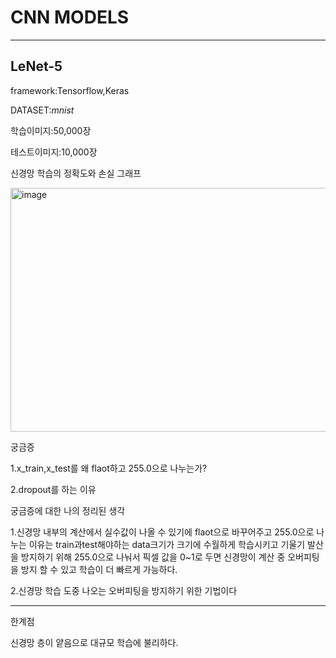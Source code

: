 # CNN MODELS
-------------------------------------


## **LeNet-5**

framework:Tensorflow,Keras

DATASET:*mnist*

학습이미지:50,000장

테스트이미지:10,000장

신경망 학습의 정확도와 손실 그래프


<img width="1189" height="390" alt="image" src="https://github.com/user-attachments/assets/7227b41c-6adf-4ccb-87e4-db44a1dee1b8" />


궁금증


1.x_train,x_test를 왜 flaot하고 255.0으로 나누는가?


2.dropout를 하는 이유


궁금증에 대한 나의 정리된 생각


1.신경망 내부의 계산에서 실수값이 나올 수 있기에 flaot으로 바꾸어주고 255.0으로 나누는 이유는 train과test해야하는 data크기가 크기에 수월하게 학습시키고 기울기 발산을 방지하기 위해 255.0으로 나눠서 픽셀 값을 0~1로 두면 신경망이 계산 중 오버피팅을 방지 할 수 있고 학습이 더 빠르게 가능하다.


2.신경망 학습 도중 나오는 오버피팅을 방지하기 위한 기법이다

-------------------------------------




한계점


신경망 층이 얕음으로 대규모 학습에 불리하다.
